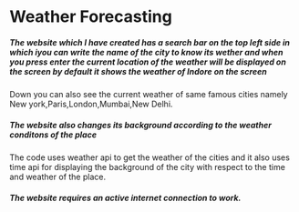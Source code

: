    # Weather Forecasting

  ##### The website which I have created has a search bar on the top left side in which iyou can write the name of the city to know its wether and when you press enter  the current location of the weather will be displayed on the screen by default it shows the weather of Indore on the screen 
  Down you can also see the current weather of same famous cities namely New york,Paris,London,Mumbai,New Delhi.
  ##### The website also changes its background according to the weather conditons of the place 
  The code uses weather api to get the weather of the cities and it also uses time api for displaying the background of the city with respect to the time and weather of the place.
  ##### The website requires an active internet connection to work.
